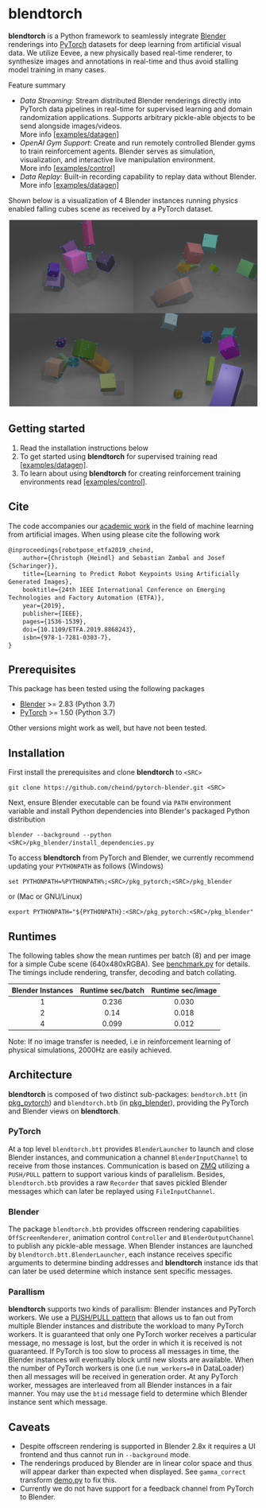 # blendtorch

**blendtorch** is a Python framework to seamlessly integrate [Blender](http://blender.orf) renderings into [PyTorch](http://pytorch.org) datasets for deep learning from artificial visual data. We utilize Eevee, a new physically based real-time renderer, to synthesize images and annotations in real-time and thus avoid stalling model training in many cases.

Feature summary
 - *Data Streaming*: Stream distributed Blender renderings directly into PyTorch data pipelines in real-time for supervised learning and domain randomization applications. Supports arbitrary pickle-able objects to be send alongside images/videos.</br>More info [\[examples/datagen\]](examples/datagen)
 - *OpenAI Gym Support*: Create and run remotely controlled Blender gyms to train reinforcement agents. Blender serves as simulation, visualization, and interactive live manipulation environment.
 </br>More info [\[examples/control\]](examples/control)
 - *Data Replay*: Built-in recording capability to replay data without Blender.</br>More info [\[examples/datagen\]](examples/datagen)

Shown below is a visualization of 4 Blender instances running physics enabled falling cubes scene as received by a PyTorch dataset.
<p align="center">
<img src="etc/result_physics.png" width="500">
</p>

## Getting started
 1. Read the installation instructions below
 1. To get started using **blendtorch** for supervised training read [\[examples/datagen\]](examples/datagen). 
 1. To learn about using **blendtorch** for creating reinforcement training environments read [\[examples/control\]](examples/control).

## Cite
The code accompanies our [academic work](https://arxiv.org/abs/1907.01879) in the field of machine learning from artificial images. When using please cite the following work
```
@inproceedings{robotpose_etfa2019_cheind,
    author={Christoph {Heindl} and Sebastian Zambal and Josef {Scharinger}},
    title={Learning to Predict Robot Keypoints Using Artificially Generated Images},
    booktitle={24th IEEE International Conference on Emerging Technologies and Factory Automation (ETFA)},    
    year={2019},
    publisher={IEEE},   
    pages={1536-1539},
    doi={10.1109/ETFA.2019.8868243},
    isbn={978-1-7281-0303-7},
}
```

## Prerequisites
This package has been tested using the following packages
 - [Blender](https://www.blender.org/) >= 2.83 (Python 3.7)
 - [PyTorch](http://pytorch.org) >= 1.50 (Python 3.7)

Other versions might work as well, but have not been tested.

## Installation
First install the prerequisites and clone **blendtorch** to `<SRC>`
```
git clone https://github.com/cheind/pytorch-blender.git <SRC>
```
Next, ensure Blender executable can be found via `PATH` environment variable and install Python dependencies into Blender's packaged Python distribution
```
blender --background --python <SRC>/pkg_blender/install_dependencies.py
```
To access **blendtorch** from PyTorch and Blender, we currently recommend updating your `PYTHONPATH` as follows (Windows)
```
set PYTHONPATH=%PYTHONPATH%;<SRC>/pkg_pytorch;<SRC>/pkg_blender
```
or (Mac or GNU/Linux) 
```
export PYTHONPATH="${PYTHONPATH}:<SRC>/pkg_pytorch:<SRC>/pkg_blender"
```

## Runtimes
The following tables show the mean runtimes per batch (8) and per image for a simple Cube scene (640x480xRGBA). See [benchmark.py](./benchmark.py) for details. The timings include rendering, transfer, decoding and batch collating.

| Blender Instances  | Runtime sec/batch | Runtime sec/image
|:-:|:-:|:-:|
| 1  | 0.236 | 0.030|
| 2  | 0.14 | 0.018|
| 4  | 0.099 | 0.012|

Note: If no image transfer is needed, i.e in reinforcement learning of physical simulations, 2000Hz are easily achieved.

## Architecture
**blendtorch** is composed of two distinct sub-packages: `bendtorch.btt` (in [pkg_pytorch](./pkg_pytorch)) and `blendtorch.btb` (in [pkg_blender](./pkg_blender)), providing the PyTorch and Blender views on **blendtorch**.

### PyTorch
At a top level `blendtorch.btt` provides `BlenderLauncher` to launch and close Blender instances, and communication a channel `BlenderInputChannel` to receive from those instances. Communication is based on [ZMQ](https://zeromq.org/) utilizing a `PUSH/PULL` pattern to support various kinds of parallelism. Besides, `blendtorch.btb` provides a raw `Recorder` that saves pickled Blender messages which can later be replayed using `FileInputChannel`.

### Blender
The package `blendtorch.btb` provides offscreen rendering capabilities `OffScreenRenderer`, animation control `Controller` and `BlenderOutputChannel` to publish any pickle-able message. When Blender instances are launched by `blendtorch.btt.BlenderLauncher`, each instance receives specific arguments to determine binding addresses and **blendtorch** instance ids that can later be used determine which instance sent specific messages.

### Parallism
**blendtorch** supports two kinds of parallism: Blender instances and PyTorch workers. We use a [PUSH/PULL pattern](https://learning-0mq-with-pyzmq.readthedocs.io/en/latest/pyzmq/patterns/pushpull.html) that allows us to fan out from multiple Blender instances and distribute the workload to many PyTorch workers. It is guaranteed that only one PyTorch worker receives a particular message, no message is lost, but the order in which it is received is not guaranteed. If PyTorch is too slow to process all messages in time, the Blender instances will eventually block until new slosts are available. When the number of PyTorch workers is one (i.e `num_workers=0` in DataLoader) then all messages will be received in generation order. At any PyTorch worker, messages are interleaved from all Blender instances in a fair manner. You may use the `btid` message field to determine which Blender instance sent which message.

## Caveats
- Despite offscreen rendering is supported in Blender 2.8x it requires a UI frontend and thus cannot run in `--background` mode.
- The renderings produced by Blender are in linear color space and thus will appear darker than expected when displayed. See `gamma_correct` transform [demo.py](./demo.py) to fix this.
- Currently we do not have support for a feedback channel from PyTorch to Blender.
